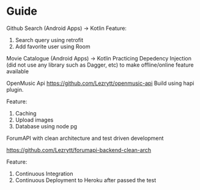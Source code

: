 # Guide
 Github Search (Android Apps) -> Kotlin
  Feature:
   1. Search query using retrofit
   2. Add favorite user using Room

Movie Catalogue (Android Apps) -> Kotlin
  Practicing Depedency Injection (did not use any library such as Dagger, etc) to make offline/online feature available

OpenMusic Api
https://github.com/Lezrytt/openmusic-api
 Build using hapi plugin.
 
 
  Feature:
  1. Caching
  2. Upload images
  3. Database using node pg

ForumAPI with clean architecture and test driven development

https://github.com/Lezrytt/forumapi-backend-clean-arch

Feature:
1. Continuous Integration
2. Continuous Deployment to Heroku after passed the test
